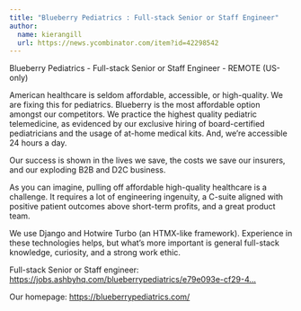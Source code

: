 ```yaml
---
title: "Blueberry Pediatrics : Full-stack Senior or Staff Engineer"
author:
  name: kierangill
  url: https://news.ycombinator.com/item?id=42298542
---
```

Blueberry Pediatrics - Full-stack Senior or Staff Engineer - REMOTE (US-only)

American healthcare is seldom affordable, accessible, or high-quality. We are fixing this for pediatrics. Blueberry is the most affordable option amongst our competitors. We practice the highest quality pediatric telemedicine, as evidenced by our exclusive hiring of board-certified pediatricians and the usage of at-home medical kits. And, we’re accessible 24 hours a day.

Our success is shown in the lives we save, the costs we save our insurers, and our exploding B2B and D2C business.

As you can imagine, pulling off affordable high-quality healthcare is a challenge. It requires a lot of engineering ingenuity, a C-suite aligned with positive patient outcomes above short-term profits, and a great product team.

We use Django and Hotwire Turbo (an HTMX-like framework). Experience in these technologies helps, but what’s more important is general full-stack knowledge, curiosity, and a strong work ethic.

Full-stack Senior or Staff engineer: <a href="https:&#x2F;&#x2F;jobs.ashbyhq.com&#x2F;blueberrypediatrics&#x2F;e79e093e-cf29-49b9-bcdd-bf37fc1be936">https:&#x2F;&#x2F;jobs.ashbyhq.com&#x2F;blueberrypediatrics&#x2F;e79e093e-cf29-4...</a>

Our homepage: <a href="https:&#x2F;&#x2F;blueberrypediatrics.com&#x2F;" rel="nofollow">https:&#x2F;&#x2F;blueberrypediatrics.com&#x2F;</a>
<JobApplication />

